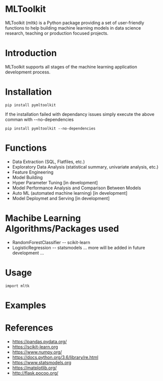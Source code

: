 # MLToolkit
MLToolkit (mltk) is a Python package providing a set of user-friendly functions to  help building machine learning models in data science research, teaching or production focused projects. 

# Introduction
MLToolkit supports all stages of the machine learning application development process.

# Installation
```
pip install pymltoolkit
```
If the installation failed with dependancy issues simply execute the above comman with --no-dependencies

```
pip install pymltoolkit --no-dependencies
```

# Functions
- Data Extraction (SQL, Flatfiles, etc.)
- Exploratory Data Analysis (statistical summary, univariate analysis, etc.)
- Feature Engineering
- Model Building
- Hyper Parameter Tuning [in development]
- Model Performance Analysis and Comparison Between Models
- Auto ML (automated machine learning) [in development]
- Model Deploymet and Serving [in development]

# Machibe Learning Algorithms/Packages used
- RandomForestClassifier
-- scikit-learn
- LogisticRegression 
-- statsmodels
... more will be added in future development ...

# Usage
```
import mltk
```

# Examples

# References
- https://pandas.pydata.org/
- https://scikit-learn.org
- https://www.numpy.org/
- https://docs.python.org/3.6/library/re.html
- https://www.statsmodels.org
- https://matplotlib.org/
- http://flask.pocoo.org/
